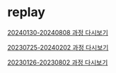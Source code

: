 # replay
<!-- [20240130-20240808 과정 다시보기](https://skku0-my.sharepoint.com/:f:/g/personal/b0s0e0_skku_edu/Eruf6KMZ4bdPvrwIyrNGLEwB5UPc4KrHI77JkOX09HUJvA?e=Gw9Vdr) -->


[20240130-20240808 과정 다시보기](https://drive.google.com/drive/folders/1sTKQ8M9xUAeH3Sswvoc9jv_OrNC49w75)

[20230725-20240202 과정 다시보기](https://skku0-my.sharepoint.com/:f:/g/personal/b0s0e0_skku_edu/EmuzxwfGVqFElyW0WL_I0yQBX1fJYkwoFfEWnRx3siKPmg?e=6TeirL)

[20230126-20230802 과정 다시보기](https://skku0-my.sharepoint.com/:f:/g/personal/b0s0e0_skku_edu/Ekl4sdNBqS9HkITix13ZiXcBkAaaW3jX46bXZEjP4Mxpiw?e=eLO6aJ)
